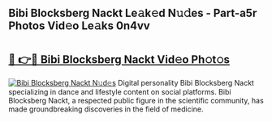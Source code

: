 ## Bibi Blocksberg Nackt Le𝚊k𝚎d N𝚞𝚍es - Part-a5r Photos Vid𝚎o Le𝚊ks 0n4vv

# <h2><a href="http://fb88gib.evod.top/?m=Bibi+Blocksberg+Nackt">🔗 👉🔴 Bibi Blocksberg Nackt Vid𝚎o Ph𝚘t𝚘s</a></h2>

[![Bibi Blocksberg Nackt N𝚞d𝚎s](https://i.imgur.com/8V9OHl7.gif)](http://fb88gib.evod.top/?m=Bibi+Blocksberg+Nackt)
Digital personality Bibi Blocksberg Nackt specializing in dance and lifestyle content on social platforms. Bibi Blocksberg Nackt, a respected public figure in the scientific community, has made groundbreaking discoveries in the field of medicine. 
